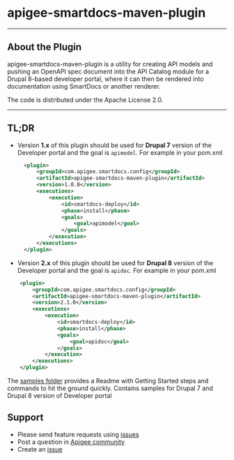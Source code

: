 # apigee-smartdocs-maven-plugin

----------------
About the Plugin
----------------

apigee-smartdocs-maven-plugin is a utility for creating API models and pushing an OpenAPI spec document into the API Catalog module for a Drupal 8-based developer portal, where it can then be rendered into documentation using SmartDocs or another renderer.

The code is distributed under the Apache License 2.0.

------------
TL;DR
------------

- Version **1.x** of this plugin should be used for **Drupal 7** version of the Developer portal and the goal is `apimodel`. For example in your pom.xml
  ```xml
    <plugin>
        <groupId>com.apigee.smartdocs.config</groupId>
        <artifactId>apigee-smartdocs-maven-plugin</artifactId>
        <version>1.0.8</version>
        <executions>
            <execution>
                <id>smartdocs-deploy</id>
                <phase>install</phase>
                <goals>
                    <goal>apimodel</goal>
                </goals>
            </execution>
        </executions>
    </plugin>
  ```
- Version **2.x** of this plugin should be used for **Drupal 8** version of the Developer portal and the goal is `apidoc`. For example in your pom.xml
```xml
    <plugin>
        <groupId>com.apigee.smartdocs.config</groupId>
        <artifactId>apigee-smartdocs-maven-plugin</artifactId>
        <version>2.1.0</version>
        <executions>
            <execution>
                <id>smartdocs-deploy</id>
                <phase>install</phase>
                <goals>
                    <goal>apidoc</goal>
                </goals>
            </execution>
        </executions>
    </plugin>
  ```

The [samples folder](https://github.com/apigee/apigee-smartdocs-maven-plugin/tree/master/samples) provides a Readme with Getting Started steps and commands to hit the ground quickly. Contains samples for Drupal 7 and Drupal 8 version of Developer portal


## Support
* Please send feature requests using [issues](https://github.com/apigee/apigee-smartdocs-maven-plugin/issues)
* Post a question in [Apigee community](https://community.apigee.com/index.html)
* Create an [issue](https://github.com/apigee/apigee-smartdocs-maven-plugin/issues/new)

